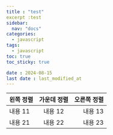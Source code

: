 ```yaml
---
title : "test"
excerpt :test
sidebar:
  nav: "docs"
categories:
  - javascript
tags:
  - javascript
toc: true
toc_sticky: true

date : 2024-08-15
last date : last_modified_at
---
```


| 왼쪽 정렬 | 가운데 정렬 | 오른쪽 정렬 |
|:--------|:--------:|--------:|
| 내용 11 | 내용 12 | 내용 13 |
| 내용 21 | 내용 22 | 내용 23 |